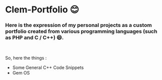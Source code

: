 # Clem-Portfolio :blush: 

### Here is the expression of my personal projects as a custom portfolio created from various programming languages (such as PHP and C / C++) :smile:.

<br />

So, here the things : 

- Some General C++ Code Snippets
- Gem OS
